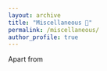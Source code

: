 ```yaml
---
layout: archive
title: "Miscellaneous 🎨"
permalink: /miscellaneous/
author_profile: true
---
```


Apart from
